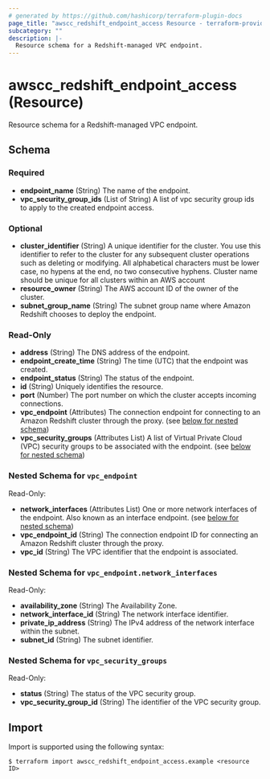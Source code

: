 ```yaml
---
# generated by https://github.com/hashicorp/terraform-plugin-docs
page_title: "awscc_redshift_endpoint_access Resource - terraform-provider-awscc"
subcategory: ""
description: |-
  Resource schema for a Redshift-managed VPC endpoint.
---
```


# awscc_redshift_endpoint_access (Resource)

Resource schema for a Redshift-managed VPC endpoint.



<!-- schema generated by tfplugindocs -->
## Schema

### Required

- **endpoint_name** (String) The name of the endpoint.
- **vpc_security_group_ids** (List of String) A list of vpc security group ids to apply to the created endpoint access.

### Optional

- **cluster_identifier** (String) A unique identifier for the cluster. You use this identifier to refer to the cluster for any subsequent cluster operations such as deleting or modifying. All alphabetical characters must be lower case, no hypens at the end, no two consecutive hyphens. Cluster name should be unique for all clusters within an AWS account
- **resource_owner** (String) The AWS account ID of the owner of the cluster.
- **subnet_group_name** (String) The subnet group name where Amazon Redshift chooses to deploy the endpoint.

### Read-Only

- **address** (String) The DNS address of the endpoint.
- **endpoint_create_time** (String) The time (UTC) that the endpoint was created.
- **endpoint_status** (String) The status of the endpoint.
- **id** (String) Uniquely identifies the resource.
- **port** (Number) The port number on which the cluster accepts incoming connections.
- **vpc_endpoint** (Attributes) The connection endpoint for connecting to an Amazon Redshift cluster through the proxy. (see [below for nested schema](#nestedatt--vpc_endpoint))
- **vpc_security_groups** (Attributes List) A list of Virtual Private Cloud (VPC) security groups to be associated with the endpoint. (see [below for nested schema](#nestedatt--vpc_security_groups))

<a id="nestedatt--vpc_endpoint"></a>
### Nested Schema for `vpc_endpoint`

Read-Only:

- **network_interfaces** (Attributes List) One or more network interfaces of the endpoint. Also known as an interface endpoint. (see [below for nested schema](#nestedatt--vpc_endpoint--network_interfaces))
- **vpc_endpoint_id** (String) The connection endpoint ID for connecting an Amazon Redshift cluster through the proxy.
- **vpc_id** (String) The VPC identifier that the endpoint is associated.

<a id="nestedatt--vpc_endpoint--network_interfaces"></a>
### Nested Schema for `vpc_endpoint.network_interfaces`

Read-Only:

- **availability_zone** (String) The Availability Zone.
- **network_interface_id** (String) The network interface identifier.
- **private_ip_address** (String) The IPv4 address of the network interface within the subnet.
- **subnet_id** (String) The subnet identifier.



<a id="nestedatt--vpc_security_groups"></a>
### Nested Schema for `vpc_security_groups`

Read-Only:

- **status** (String) The status of the VPC security group.
- **vpc_security_group_id** (String) The identifier of the VPC security group.

## Import

Import is supported using the following syntax:

```shell
$ terraform import awscc_redshift_endpoint_access.example <resource ID>
```
